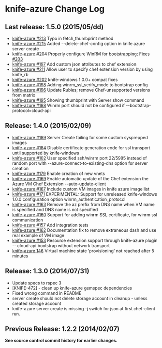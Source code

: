 # knife-azure Change Log

## Last release: 1.5.0 (2015/05/dd)
* [knife-azure #213](https://github.com/chef/knife-azure/pull/213) Typo in fetch_thumbprint method
* [knife-azure #215](https://github.com/chef/knife-azure/pull/215) Added --delete-chef-config option in knife azure server create
* [knife-azure #204](https://github.com/chef/knife-azure/pull/204) Properly configure WinRM for bootstrapping; Fixes [#203](https://github.com/chef/knife-azure/pull/203)
* [knife-azure #197](https://github.com/chef/knife-azure/pull/197) Add custom json attributes to chef extension
* [knife-azure #211](https://github.com/chef/knife-azure/pull/211) Allow user to specify chef extension version by using knife_rb
* [knife-azure #202](https://github.com/chef/knife-azure/pull/202) knife-windows 1.0.0+ compat fixes
* [knife-azure #198](https://github.com/chef/knife-azure/pull/198) Adding winrm_ssl_verify_mode to bootstrap config
* [knife-azure #196](https://github.com/chef/knife-azure/pull/196) Update Rubies; remove Chef-unsupported versions from matrix
* [knife-azure #195](https://github.com/chef/knife-azure/pull/195) Showing thumbprint with Server show command
* [knife-azure #188](https://github.com/chef/knife-azure/pull/188) Winrm port should not be configured if --bootstrap-protocol=cloud-api

## Release: 1.4.0 (2015/02/09)
* [knife-azure #189](https://github.com/chef/knife-azure/issues/189) Server Create failing for some custom sysprepped images
* [knife-azure #184](https://github.com/chef/knife-azure/pull/184) Disable certificate generation code for ssl transport until supported by knife-windows
* [knife-azure #102](https://github.com/chef/knife-azure/pull/102) User specified ssh/winrm port 22/5985 instead of random port with --azure-connect-to-existing-dns option for server creation
* [knife-azure #179](https://github.com/chef/knife-azure/pull/179) Enable creation of new vnets
* [knife-azure #169](https://github.com/chef/knife-azure/pull/169) Enable automatic update of the Chef extension the Azure VM Chef Extension --auto-update-client
* [knife-azure #167](https://github.com/chef/knife-azure/pull/167) Include custom VM images in knife azure image list
* [knife-azure #171](https://github.com/chef/knife-azure/pull/171) EXPERIMENTAL: Support for unreleased knife-windows 1.0.0 configuration option winrm\_authentication\_protocol
* [knife-azure #163](https://github.com/chef/knife-azure/pull/163) Remove the az prefix from DNS name when VM name is specified and DNS name is not specified
* [knife-azure #160](https://github.com/chef/knife-azure/pull/160) Support for adding winrm SSL certificate, for winrm ssl communication
* [knife-azure #157](https://github.com/chef/knife-azure/pull/157) Add integration tests
* [knife-azure #162](https://github.com/chef/knife-azure/pull/162) Documentation fix to remove extraneous dash and use real example of VM image
* [knife-azure #153](https://github.com/chef/knife-azure/pull/153) Resource extension support through knife-azure plugin -- cloud-api bootstrap without network transport
* [knife-azure 146](https://github.com/chef/knife-azure/pull/146) Virtual machine state 'provisioning' not reached after 5 minutes

## Release: 1.3.0 (2014/07/31)
* Update specs to rspec 3
* [KNIFE-472] - clean up knife-azure gemspec dependencies
* Fixed wrong command in README
* server create should not delete storage account in cleanup - unless created storage account
* knife-azure server create is missing -j switch for json at first chef-client run.

## Previous  Release: 1.2.2 (2014/02/07)

**See source control commit history for earlier changes.**




